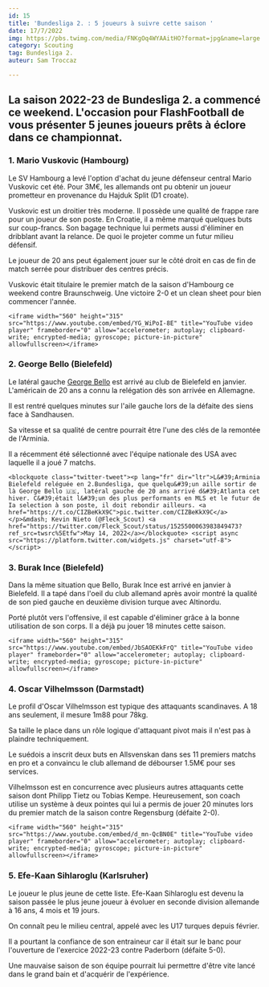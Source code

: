 ```yaml
---
id: 15
title: 'Bundesliga 2. : 5 joueurs à suivre cette saison '
date: 17/7/2022
img: https://pbs.twimg.com/media/FNKgOq4WYAAitHO?format=jpg&name=large
category: Scouting
tag: Bundesliga 2.
auteur: Sam Troccaz

---
```

## La saison 2022-23 de Bundesliga 2. a commencé ce weekend. L'occasion pour FlashFootball de vous présenter 5 jeunes joueurs prêts à éclore dans ce championnat. 

### 1. Mario Vuskovic (Hambourg) 

Le SV Hambourg a levé l'option d'achat du jeune défenseur central Mario Vuskovic cet été. Pour 3M€, les allemands ont pu obtenir un joueur prometteur en provenance du Hajduk Split (D1 croate). 

Vuskovic est un droitier très moderne. Il possède une qualité de frappe rare pour un joueur de son poste. En Croatie, il a même marqué quelques buts sur coup-francs. Son bagage technique lui permets aussi d'éliminer en dribblant avant la relance. De quoi le projeter comme un futur milieu défensif. 

Le joueur de 20 ans peut également jouer sur le côté droit en cas de fin de match serrée pour distribuer des centres précis. 

Vuskovic était titulaire le premier match de la saison d'Hambourg ce weekend contre Braunschweig. Une victoire 2-0 et un clean sheet pour bien commencer l'année. 

    <iframe width="560" height="315" src="https://www.youtube.com/embed/YG_WiPoI-8E" title="YouTube video player" frameborder="0" allow="accelerometer; autoplay; clipboard-write; encrypted-media; gyroscope; picture-in-picture" allowfullscreen></iframe>

### 2. George Bello (Bielefeld) 

Le latéral gauche [George Bello](https://www.transfermarkt.com/george-bello/profil/spieler/504147) est arrivé au club de Bielefeld en janvier. L'américain de 20 ans a connu la relégation dès son arrivée en Allemagne. 

Il est rentré quelques minutes sur l'aile gauche lors de la défaite des siens face à Sandhausen. 

Sa vitesse et sa qualité de centre pourrait être l'une des clés de la remontée de l'Arminia. 

Il a récemment été sélectionné avec l'équipe nationale des USA avec laquelle il a joué 7 matchs. 

    <blockquote class="twitter-tweet"><p lang="fr" dir="ltr">L&#39;Arminia Bielefeld reléguée en 2.Bundesliga, que quelqu&#39;un aille sortir de là George Bello 🇺🇸, latéral gauche de 20 ans arrivé d&#39;Atlanta cet hiver. C&#39;était l&#39;un des plus performants en MLS et le futur de Ia selection à son poste, il doit rebondir ailleurs. <a href="https://t.co/CIZBeKkX9C">pic.twitter.com/CIZBeKkX9C</a></p>&mdash; Kevin Nieto (@Fleck_Scout) <a href="https://twitter.com/Fleck_Scout/status/1525500063983849473?ref_src=twsrc%5Etfw">May 14, 2022</a></blockquote> <script async src="https://platform.twitter.com/widgets.js" charset="utf-8"></script>

### 3. Burak Ince (Bielefeld) 

Dans la même situation que Bello, Burak Ince est arrivé en janvier à Bielefeld. Il a tapé dans l'oeil du club allemand après avoir montré la qualité de son pied gauche en deuxième division turque avec Altinordu. 

Porté plutôt vers l'offensive, il est capable d'éliminer grâce à la bonne utilisation de son corps. Il a déjà pu jouer 18 minutes cette saison. 

    <iframe width="560" height="315" src="https://www.youtube.com/embed/JbSAOEKkFrQ" title="YouTube video player" frameborder="0" allow="accelerometer; autoplay; clipboard-write; encrypted-media; gyroscope; picture-in-picture" allowfullscreen></iframe>

### 4. Oscar Vilhelmsson (Darmstadt) 

Le profil d'Oscar Vilhelmsson est typique des attaquants scandinaves. A 18 ans seulement, il mesure 1m88 pour 78kg. 

Sa taille le place dans un rôle logique d'attaquant pivot mais il n'est pas à plaindre techniquement. 

Le suédois a inscrit deux buts en Allsvenskan dans ses 11 premiers matchs en pro et a convaincu le club allemand de débourser 1.5M€ pour ses services. 

Vilhelmsson est en concurrence avec plusieurs autres attaquants cette saison dont Philipp Tietz ou Tobias Kempe. Heureusement, son coach utilise un système à deux pointes qui lui a permis de jouer 20 minutes lors du premier match de la saison contre Regensburg (défaite 2-0). 

    <iframe width="560" height="315" src="https://www.youtube.com/embed/d_mn-QcBN0E" title="YouTube video player" frameborder="0" allow="accelerometer; autoplay; clipboard-write; encrypted-media; gyroscope; picture-in-picture" allowfullscreen></iframe>

### 5. Efe-Kaan Sihlaroglu (Karlsruher) 

Le joueur le plus jeune de cette liste. Efe-Kaan Sihlaroglu est devenu la saison passée le plus jeune joueur à évoluer en seconde division allemande à 16 ans, 4 mois et 19 jours. 

On connaît peu le milieu central, appelé avec les U17 turques depuis février. 

Il a pourtant la confiance de son entraineur car il était sur le banc pour l'ouverture de l'exercice 2022-23 contre Paderborn (défaite 5-0). 

Une mauvaise saison de son équipe pourrait lui permettre d'être vite lancé dans le grand bain et d'acquérir de l'expérience. 